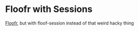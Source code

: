 # Floofr with Sessions #
[Floofr](https://github.com/floofjs/floof/tree/master/example/floof), but with floof-session instead of that weird hacky thing